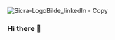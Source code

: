 ![Sicra-LogoBilde_linkedIn - Copy](https://user-images.githubusercontent.com/98456034/157824262-b0edd13d-a222-4b24-8757-ccf5ef49db23.jpg)



### Hi there 👋



<!--
**owime/owime** is a ✨ _special_ ✨ repository because its `README.md` (this file) appears on your GitHub profile.

Here are some ideas to get you started:

- 🔭 I’m currently working on ...
- 🌱 I’m currently learning ...
- 👯 I’m looking to collaborate on ...
- 🤔 I’m looking for help with ...
- 💬 Ask me about ...
- 📫 How to reach me: ...
- 😄 Pronouns: ...
- ⚡ Fun fact: ...
-->
